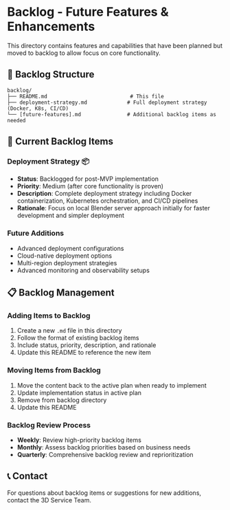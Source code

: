 # Backlog - Future Features & Enhancements

This directory contains features and capabilities that have been planned but moved to backlog to allow focus on core functionality.

## 📁 **Backlog Structure**

```
backlog/
├── README.md                           # This file
├── deployment-strategy.md             # Full deployment strategy (Docker, K8s, CI/CD)
└── [future-features].md               # Additional backlog items as needed
```

## 🎯 **Current Backlog Items**

### **Deployment Strategy** 📦
- **Status**: Backlogged for post-MVP implementation
- **Priority**: Medium (after core functionality is proven)
- **Description**: Complete deployment strategy including Docker containerization, Kubernetes orchestration, and CI/CD pipelines
- **Rationale**: Focus on local Blender server approach initially for faster development and simpler deployment

### **Future Additions**
- Advanced deployment configurations
- Cloud-native deployment options
- Multi-region deployment strategies
- Advanced monitoring and observability setups

## 📋 **Backlog Management**

### **Adding Items to Backlog**
1. Create a new `.md` file in this directory
2. Follow the format of existing backlog items
3. Include status, priority, description, and rationale
4. Update this README to reference the new item

### **Moving Items from Backlog**
1. Move the content back to the active plan when ready to implement
2. Update implementation status in active plan
3. Remove from backlog directory
4. Update this README

### **Backlog Review Process**
- **Weekly**: Review high-priority backlog items
- **Monthly**: Assess backlog priorities based on business needs
- **Quarterly**: Comprehensive backlog review and reprioritization

## 📞 **Contact**

For questions about backlog items or suggestions for new additions, contact the 3D Service Team.

